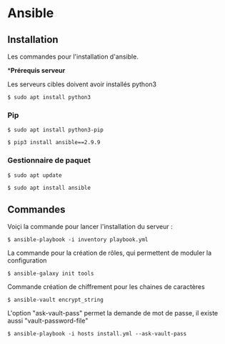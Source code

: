 # Ansible

## Installation

Les commandes pour l'installation d'ansible.

***Prérequis serveur**

Les serveurs cibles doivent avoir installés python3

```
$ sudo apt install python3
```

### Pip 

```
$ sudo apt install python3-pip
```

```
$ pip3 install ansible==2.9.9
```

### Gestionnaire de paquet

```
$ sudo apt update
```

```
$ sudo apt install ansible
```

## Commandes

Voiçi la commande pour lancer l'installation du serveur :

```
$ ansible-playbook -i inventory playbook.yml
```

La commande pour la création de rôles, qui permettent de moduler la configuration

```
$ ansible-galaxy init tools
```

Commande création de chiffrement pour les chaines de caractères

```
$ ansible-vault encrypt_string
```

L'option "ask-vault-pass" permet la demande de mot de passe, il existe aussi "vault-password-file"

```
$ ansible-playbook -i hosts install.yml --ask-vault-pass
```